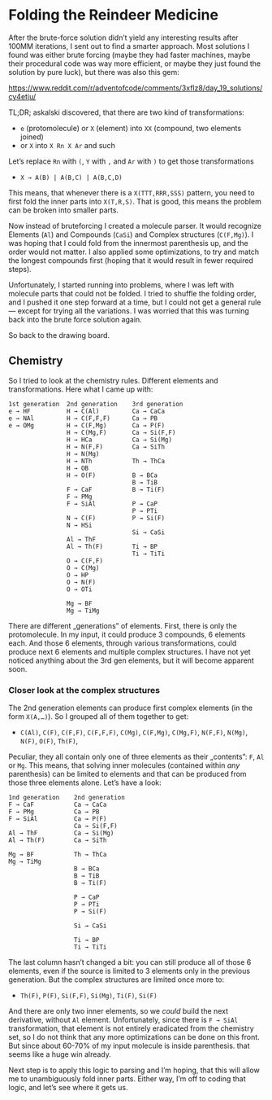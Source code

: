 # Folding the Reindeer Medicine

After the brute-force solution didn’t yield any interesting results after 100MM iterations,
I sent out to find a smarter approach. Most solutions I found was either brute forcing
(maybe they had faster machines, maybe their procedural code was way more efficient, or
maybe they just found the solution by pure luck), but there was also this gem:

https://www.reddit.com/r/adventofcode/comments/3xflz8/day_19_solutions/cy4etju/

TL;DR; askalski discovered, that there are two kind of transformations:

* `e` (protomolecule) or `X` (element) into `XX` (compound, two elements joined)
* or `X` into `X Rn X Ar` and such

Let’s replace `Rn` with `(`, `Y` with `,` and `Ar` with `)` to get those transformations

* `X → A(B) | A(B,C) | A(B,C,D)`

This means, that whenever there is a `X(TTT,RRR,SSS)` pattern, you need to first fold
the inner parts into `X(T,R,S)`. That is good, this means the problem can be broken into
smaller parts.

Now instead of bruteforcing I created a molecule parser. It would recognize Elements (`Al`) and
Compounds (`CaSi`) and Complex structures (`C(F,Mg)`). I was hoping that I could fold from
the innermost parenthesis up, and the order would not matter. I also applied some optimizations,
to try and match the longest compounds first (hoping that it would result in fewer required steps).

Unfortunately, I started running into problems, where I was left with molecule parts that could
not be folded. I tried to shuffle the folding order, and I pushed it one step forward at a time,
but I could not get a general rule — except for trying all the variations. I was worried that this
was turning back into the brute force solution again.

So back to the drawing board.

## Chemistry

So I tried to look at the chemistry rules. Different elements and transformations.
Here what I came up with:

```
1st generation  2nd generation    3rd generation
e → HF          H → C(Al)         Ca → CaCa
e → NAl         H → C(F,F,F)      Ca → PB
e → OMg         H → C(F,Mg)       Ca → P(F)
                H → C(Mg,F)       Ca → Si(F,F)
                H → HCa           Ca → Si(Mg)
                H → N(F,F)        Ca → SiTh
                H → N(Mg)
                H → NTh           Th → ThCa
                H → OB
                H → O(F)          B → BCa
                                  B → TiB
                F → CaF           B → Ti(F)
                F → PMg
                F → SiAl          P → CaP
                                  P → PTi
                N → C(F)          P → Si(F)
                N → HSi
                                  Si → CaSi
                Al → ThF
                Al → Th(F)        Ti → BP
                                  Ti → TiTi
                O → C(F,F)
                O → C(Mg)
                O → HP
                O → N(F)
                O → OTi

                Mg → BF
                Mg → TiMg
```

There are different „generations” of elements. First, there is only the protomolecule.
In my input, it could produce 3 compounds, 6 elements each. And those 6 elements, through
various transformations, could produce next 6 elements and multiple complex structures.
I have not yet noticed anything about the 3rd gen elements, but it will become apparent soon.

### Closer look at the complex structures

The 2nd generation elements can produce first complex elements (in the form `X(A,…)`).
So I grouped all of them together to get:

* `C(Al)`, `C(F)`, `C(F,F)`, `C(F,F,F)`, `C(Mg)`, `C(F,Mg)`, `C(Mg,F)`, `N(F,F)`, `N(Mg)`, `N(F)`, `O(F)`, `Th(F)`,

Peculiar, they all contain only one of three elements as their „contents”: `F`, `Al` or `Mg`.
This means, that solving inner molecules (contained within *any* parenthesis) can be limited
to elements and that can be produced from those three elements alone. Let’s have a look:

```
1nd generation    2nd generation
F → CaF           Ca → CaCa
F → PMg           Ca → PB
F → SiAl          Ca → P(F)
                  Ca → Si(F,F)
Al → ThF          Ca → Si(Mg)
Al → Th(F)        Ca → SiTh
             
Mg → BF           Th → ThCa
Mg → TiMg
                  B → BCa
                  B → TiB
                  B → Ti(F)

                  P → CaP
                  P → PTi
                  P → Si(F)

                  Si → CaSi

                  Ti → BP
                  Ti → TiTi
```

The last column hasn’t changed a bit: you can still produce all of those 6 elements, even
if the source is limited to 3 elements only in the previous generation. But the complex
structures are limited once more to:

* `Th(F)`, `P(F)`, `Si(F,F)`, `Si(Mg)`, `Ti(F)`, `Si(F)`

And there are only two inner elements, so we *could* build the next derivative,
without `Al` element. Unfortunately, since there is `F → SiAl` transformation,
that element is not entirely eradicated from the chemistry set, so I do not think
that any more optimizations can be done on this front. But since about 60-70% of
my input molecule is inside parenthesis. that seems like a huge win already.

Next step is to apply this logic to parsing and I’m hoping, that this will allow
me to unambiguously fold inner parts. Either way, I’m off to coding that logic,
and let’s see where it gets us.
